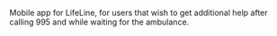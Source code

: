 Mobile app for LifeLine, for users that wish to get additional help after calling 995 and while waiting for the ambulance.